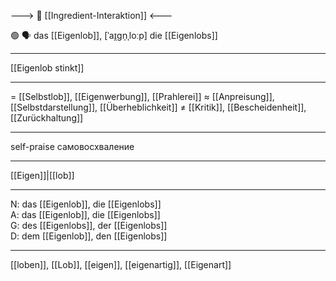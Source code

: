 ---> 🤝 [[Ingredient-Interaktion]] <---

🟢 🗣️ das [[Eigenlob]], [ˈaɪ̯ɡn̩ˌloːp]
die [[Eigenlobs]]

---
[[Eigenlob stinkt]]

---
= [[Selbstlob]], [[Eigenwerbung]], [[Prahlerei]]
≈ [[Anpreisung]], [[Selbstdarstellung]], [[Überheblichkeit]]
≠ [[Kritik]], [[Bescheidenheit]], [[Zurückhaltung]]

---
self-praise
самовосхваление

---
[[Eigen]]|[[lob]]

---
N: das [[Eigenlob]], die [[Eigenlobs]]  
A: das [[Eigenlob]], die [[Eigenlobs]]  
G: des [[Eigenlobs]], der [[Eigenlobs]]  
D: dem [[Eigenlob]], den [[Eigenlobs]]  

---
[[loben]], [[Lob]], [[eigen]], [[eigenartig]], [[Eigenart]]
